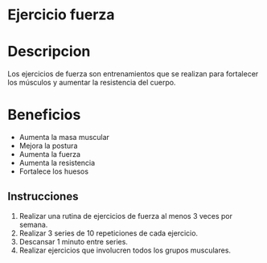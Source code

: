 # Ejercicio fuerza

# Descripcion
Los ejercicios de fuerza son entrenamientos que se realizan para fortalecer los músculos y aumentar la resistencia del cuerpo.

# Beneficios
- Aumenta la masa muscular
- Mejora la postura
- Aumenta la fuerza
- Aumenta la resistencia
- Fortalece los huesos

## Instrucciones
1. Realizar una rutina de ejercicios de fuerza al menos 3 veces por semana.
2. Realizar 3 series de 10 repeticiones de cada ejercicio.
3. Descansar 1 minuto entre series.
4. Realizar ejercicios que involucren todos los grupos musculares.

